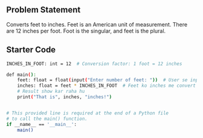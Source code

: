 ## Problem Statement

Converts feet to inches. Feet is an American unit of measurement. There are 12 inches per foot. Foot is the singular, and feet is the plural.

## Starter Code

```bash
INCHES_IN_FOOT: int = 12  # Conversion factor: 1 foot = 12 inches

def main():
    feet: float = float(input("Enter number of feet: "))  # User se input le raha hu (feet me) cast for float
    inches: float = feet * INCHES_IN_FOOT  # Feet ko inches me convert kar raha hu
    # Result show kar raha hu
    print("That is", inches, "inches!")


# This provided line is required at the end of a Python file
# to call the main() function.
if __name__ == '__main__':
    main()
```
